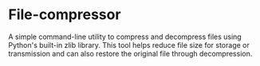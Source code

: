 # File-compressor
A simple command-line utility to compress and decompress files using Python's built-in zlib library. This tool helps reduce file size for storage or transmission and can also restore the original file through decompression.
